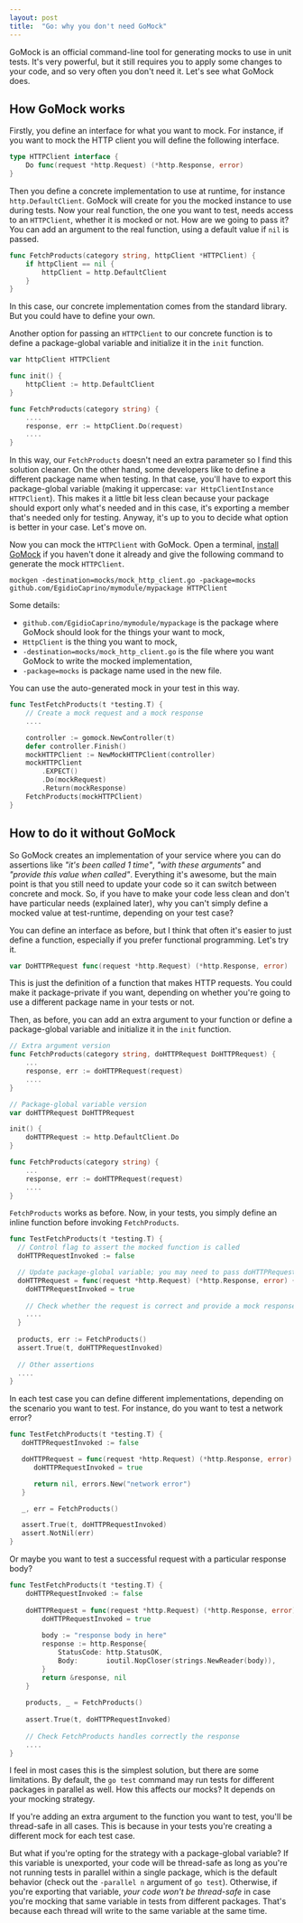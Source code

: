 ```yaml
---
layout: post
title:  "Go: why you don't need GoMock"
---
```

GoMock is an official command-line tool for generating mocks to use in unit tests. It's very powerful, but it still requires you to apply some changes to your code, and so very often you don't need it. Let's see what GoMock does.

## How GoMock works
Firstly, you define an interface for what you want to mock. For instance, if you want to mock the HTTP client you will define the following interface.
```go
type HTTPClient interface {
    Do func(request *http.Request) (*http.Response, error)
}
```
Then you define a concrete implementation to use at runtime, for instance `http.DefaultClient`. GoMock will create for you the mocked instance to use during tests.
Now your real function, the one you want to test, needs access to an `HTTPClient`, whether it is mocked or not. How are we going to pass it? You can add an argument to the real function, using a default value if `nil` is passed.
```go
func FetchProducts(category string, httpClient *HTTPClient) {
    if httpClient == nil {
        httpClient = http.DefaultClient
    }
}
```
In this case, our concrete implementation comes from the standard library. But you could have to define your own.

Another option for passing an `HTTPClient` to our concrete function is to define a package-global variable and initialize it in the `init` function.
```go
var httpClient HTTPClient

func init() {
    httpClient := http.DefaultClient
}

func FetchProducts(category string) {
    ....
    response, err := httpClient.Do(request)
    ....
}
```
In this way, our `FetchProducts` doesn't need an extra parameter so I find this solution cleaner. On the other hand, some developers like to define a different package name when testing. In that case, you'll have to export this package-global variable (making it uppercase: `var HttpClientInstance HTTPClient`). This makes it a little bit less clean because your package should export only what's needed and in this case, it's exporting a member that's needed only for testing. Anyway, it's up to you to decide what option is better in your case. Let's move on.

Now you can mock the `HTTPClient` with GoMock. Open a terminal, [install GoMock](https://github.com/golang/mock#installation) if you haven't done it already and give the following command to generate the mock `HTTPClient`.
```shell
mockgen -destination=mocks/mock_http_client.go -package=mocks github.com/EgidioCaprino/mymodule/mypackage HTTPClient
```
Some details:
- `github.com/EgidioCaprino/mymodule/mypackage` is the package where GoMock should look for the things your want to mock,
- `HttpClient` is the thing you want to mock,
- `-destination=mocks/mock_http_client.go` is the file where you want GoMock to write the mocked implementation,
- `-package=mocks` is package name used in the new file.

You can use the auto-generated mock in your test in this way.
```go
func TestFetchProducts(t *testing.T) {
    // Create a mock request and a mock response
    ....

    controller := gomock.NewController(t)
    defer controller.Finish()
    mockHTTPClient := NewMockHTTPClient(controller)
    mockHTTPClient
        .EXPECT()
        .Do(mockRequest)
        .Return(mockResponse)
    FetchProducts(mockHTTPClient)
}
```

## How to do it without GoMock
So GoMock creates an implementation of your service where you can do assertions like *"it's been called 1 time"*, *"with these arguments"* and *"provide this value when called"*. Everything it's awesome, but the main point is that you still need to update your code so it can switch between concrete and mock. So, if you have to make your code less clean and don't have particular needs (explained later), why you can't simply define a mocked value at test-runtime, depending on your test case?

You can define an interface as before, but I think that often it's easier to just define a function, especially if you prefer functional programming. Let's try it.
```go
var DoHTTPRequest func(request *http.Request) (*http.Response, error)
```
This is just the definition of a function that makes HTTP requests. You could make it package-private if you want, depending on whether you're going to use a different package name in your tests or not.

Then, as before, you can add an extra argument to your function or define a package-global variable and initialize it in the `init` function.
```go
// Extra argument version
func FetchProducts(category string, doHTTPRequest DoHTTPRequest) {
    ...
    response, err := doHTTPRequest(request)
    ....
}

// Package-global variable version
var doHTTPRequest DoHTTPRequest

init() {
    doHTTPRequest := http.DefaultClient.Do
}

func FetchProducts(category string) {
    ...
    response, err := doHTTPRequest(request)
    ....
}
```

`FetchProducts` works as before. Now, in your tests, you simply define an inline function before invoking `FetchProducts`.
```go
func TestFetchProducts(t *testing.T) {
  // Control flag to assert the mocked function is called
  doHTTPRequestInvoked := false

  // Update package-global variable; you may need to pass doHTTPRequest to FetchProducts otherwise
  doHTTPRequest = func(request *http.Request) (*http.Response, error) {     
    doHTTPRequestInvoked = true     
    
    // Check whether the request is correct and provide a mock response
    ....
  }
  
  products, err := FetchProducts()
  assert.True(t, doHTTPRequestInvoked)
  
  // Other assertions
  ....
}
```

In each test case you can define different implementations, depending on the scenario you want to test. For instance, do you want to test a network error?
```go
func TestFetchProducts(t *testing.T) {
   doHTTPRequestInvoked := false

   doHTTPRequest = func(request *http.Request) (*http.Response, error) {
      doHTTPRequestInvoked = true

      return nil, errors.New("network error")
   }

   _, err = FetchProducts()

   assert.True(t, doHTTPRequestInvoked)
   assert.NotNil(err)
}
```
Or maybe you want to test a successful request with a particular response body?
```go
func TestFetchProducts(t *testing.T) {
    doHTTPRequestInvoked := false
    
    doHTTPRequest = func(request *http.Request) (*http.Response, error) {
        doHTTPRequestInvoked = true
    
        body := "response body in here"
        response := http.Response{
            StatusCode: http.StatusOK,
            Body:       ioutil.NopCloser(strings.NewReader(body)),
        }
        return &response, nil
    }
    
    products, _ = FetchProducts()
    
    assert.True(t, doHTTPRequestInvoked)
    
    // Check FetchProducts handles correctly the response
    ....
}
```

I feel in most cases this is the simplest solution, but there are some limitations. By default, the `go test` command may run tests for different packages in parallel as well. How this affects our mocks? It depends on your mocking strategy.

If you're adding an extra argument to the function you want to test, you'll be thread-safe in all cases. This is because in your tests you're creating a different mock for each test case.

But what if you're opting for the strategy with a package-global variable? If this variable is unexported, your code will be thread-safe as long as you're not running tests in parallel within a single package, which is the default behavior (check out the `-parallel n` argument of `go test`). Otherwise, if you're exporting that variable, *your code won't be thread-safe* in case you're mocking that same variable in tests from different packages. That's because each thread will write to the same variable at the same time.
